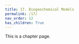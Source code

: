 ```yaml
---
title: 17. Biogeochemical Models
permalink: /17/
nav_order: 12
has_children: True
---
```


This is a chapter page.